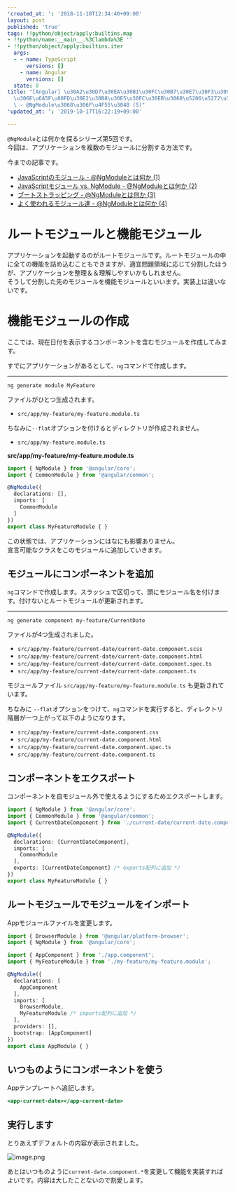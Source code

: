 ```yaml
---
'created_at: ': '2018-11-10T12:34:40+09:00'
layout: post
published: 'true'
tags: !!python/object/apply:builtins.map
- !!python/name:__main__.%3Clambda%3E ''
- !!python/object/apply:builtins.iter
  args:
  - - name: TypeScript
      versions: []
    - name: Angular
      versions: []
  state: 0
title: "[Angular] \u30A2\u30D7\u30EA\u30B1\u30FC\u30B7\u30E7\u30F3\u3092\u8907\u6570\
  \u306E\u6A5F\u80FD\u30E2\u30B8\u30E5\u30FC\u30EB\u306B\u5206\u5272\u3059\u308B \
  \ - @NgModule\u3068\u306F\u4F55\u304B (5)"
'updated_at: ': '2019-10-17T16:22:19+09:00'

---
```

`@NgModule`とは何かを探るシリーズ第5回です。  
今回は、アプリケーションを複数のモジュールに分割する方法です。  
  
  
今までの記事です。  
  
- [JavaScriptのモジュール - @NgModuleとは何か (1)](2018-07-05-AngularJavaScript-NgModule1.md)  
- [JavaScriptモジュール vs. NgModule - @NgModuleとは何か (2)](2018-07-05-AngularJavaScriptvsNgModule-NgModule2.md)  
- [ブートストラッピング - @NgModuleとは何か (3)](2018-07-06-Angular-NgModule3.md)  
- [よく使われるモジュール達 - @NgModuleとは何か (4)](2018-07-16-Angular-NgModule4.md)  
  
# ルートモジュールと機能モジュール  
  
アプリケーションを起動するのがルートモジュールです。ルートモジュールの中に全ての機能を詰め込むこともできますが、適宜問題領域に応じて分割したほうが、アプリケーションを整理＆＆理解しやすいかもしれません。  
そうして分割した先のモジュールを機能モジュールといいます。実装上は違いないです。  
  
  
# 機能モジュールの作成  
  
ここでは、現在日付を表示するコンポーネントを含むモジュールを作成してみます。  
  
すでにアプリケーションがあるとして、`ng`コマンドで作成します。  
  
  
****  
```shell-session:
ng generate module MyFeature
```  
  
ファイルがひとつ生成されます。  
  
- `src/app/my-feature/my-feature.module.ts`  
  
ちなみに`--flat`オプションを付けるとディレクトリが作成されません。  
  
- `src/app/my-feature.module.ts`  
  
  
**src/app/my-feature/my-feature.module.ts**  
```ts:src/app/my-feature/my-feature.module.ts
import { NgModule } from '@angular/core';
import { CommonModule } from '@angular/common';

@NgModule({
  declarations: [],
  imports: [
    CommonModule
  ]
})
export class MyFeatureModule { }
```  
  
この状態では、アプリケーションにはなにも影響ありません。  
宣言可能なクラスをこのモジュールに追加していきます。  
  
  
## モジュールにコンポーネントを追加  
  
`ng`コマンドで作成します。スラッシュで区切って、頭にモジュール名を付けます。付けないとルートモジュールが更新されます。  
  
****  
```shell-session:
ng generate component my-feature/CurrentDate
```  
  
ファイルが4つ生成されました。  
  
- `src/app/my-feature/current-date/current-date.component.scss`  
- `src/app/my-feature/current-date/current-date.component.html`  
- `src/app/my-feature/current-date/current-date.component.spec.ts`  
- `src/app/my-feature/current-date/current-date.component.ts`  
  
モジュールファイル `src/app/my-feature/my-feature.module.ts` も更新されています。  
  
ちなみに `--flat`オプションをつけて、`ng`コマンドを実行すると、ディレクトリ階層が一つ上がって以下のようになります。  
  
- `src/app/my-feature/current-date.component.css`  
- `src/app/my-feature/current-date.component.html`  
- `src/app/my-feature/current-date.component.spec.ts`  
- `src/app/my-feature/current-date.component.ts`  
  
## コンポーネントをエクスポート  
  
コンポーネントを自モジュール外で使えるようにするためエクスポートします。  
  
```my-feature.module.ts
import { NgModule } from '@angular/core';
import { CommonModule } from '@angular/common';
import { CurrentDateComponent } from './current-date/current-date.component';

@NgModule({
  declarations: [CurrentDateComponent],
  imports: [
    CommonModule
  ],
  exports: [CurrentDateComponent] /* exports配列に追加 */
})
export class MyFeatureModule { }
```  
  
## ルートモジュールでモジュールをインポート  
  
Appモジュールファイルを変更します。  
  
```app.module.ts
import { BrowserModule } from '@angular/platform-browser';
import { NgModule } from '@angular/core';

import { AppComponent } from './app.component';
import { MyFeatureModule } from './my-feature/my-feature.module';

@NgModule({
  declarations: [
    AppComponent
  ],
  imports: [
    BrowserModule,
    MyFeatureModule /* imports配列に追加 */
  ],
  providers: [],
  bootstrap: [AppComponent]
})
export class AppModule { }
```  
  
## いつものようにコンポーネントを使う  
  
Appテンプレートへ追記します。  
  
```app.component.html
<app-current-date></app-current-date>
```  
  
## 実行します  
  
とりあえずデフォルトの内容が表示されました。  
  
![image.png](/assets/images/c00e43c5-fcb0-6aa2-52f2-9e7c3c78e6d9.png)  
  
あとはいつものように`current-date.component.*`を変更して機能を実装すればよいです。内容は大したことないので割愛します。  
